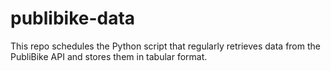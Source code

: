 # publibike-data
This repo schedules the Python script that regularly retrieves data from the PubliBike API and stores them in tabular format.
